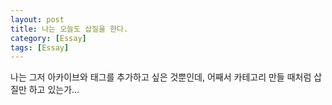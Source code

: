 ```yaml
---
layout: post
title: 나는 오늘도 삽질을 한다.
category: [Essay]
tags: [Essay]
---
```


나는 그저 아카이브와 태그를 추가하고 싶은 것뿐인데, 어째서 카테고리 만들 때처럼 삽질만 하고 있는가...
